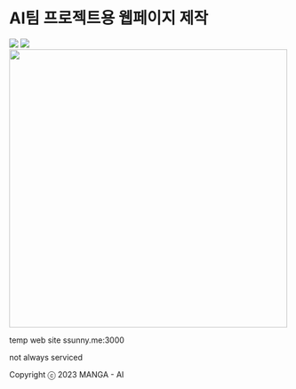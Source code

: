 
<h1>AI팀 프로젝트용 웹페이지 제작</h1>
<img src="https://img.shields.io/badge/React-skyblue?style=flat&logo=react&logoColor=white"/>
<img src="https://img.shields.io/badge/Css-blue?style=flat&logo=css3&logoColor=white"/>
<div>


<img src="https://user-images.githubusercontent.com/69490709/231346553-187039cb-2414-4e56-9c91-a5822a37b2b3.png"  width="500" height="auto"/>

<p>temp web site ssunny.me:3000</p>
<p>not always serviced</p>
</div>

Copyright ⓒ 2023 MANGA - AI
